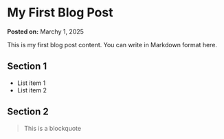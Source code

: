 # My First Blog Post

**Posted on:** Marchy 1, 2025

This is my first blog post content. You can write in Markdown format here.

## Section 1
- List item 1
- List item 2

## Section 2
> This is a blockquote
